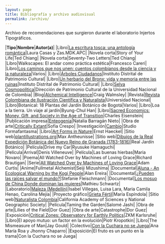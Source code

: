 ```yaml
---
layout: page
title: Bibliografía y archivo audiovisual
permalink: /archivo/
---
```

Archivo de recomendaciones que surgieron durante el laboratorio Injertos Tipográficos.

|**Tipo**|**Nombre**|**Autor(a)**|
|Libro|[La escritura tosca: una antología romántica](https://thegruffwriting.wordpress.com/)|Laura Casas y Zas.MDK.APC|
|Novela corta|Story of Your Life|Ted Chiang|
|Novela corta|Seventy-Two Letters|Ted Chiang|
|Libro|Walkscapes: El andar como práctica estética|Francesco Careri|
|Libro|[Los caminos que nos unen: cuentos colombianos desde la ciencia y la naturaleza](https://divulgacion.minciencias.gov.co/los-caminos-que-nos-unen-cuentos-colombianos)|Varios|
|Libro|[Árboles Ciudadanos](https://issuu.com/patrimoniobogota/docs/arboles-_baja)|Instituto Distrital de Patrimonio Cultural|
|Libro|[Un herbario del Bronx: vida y memoria entre las ruinas](https://issuu.com/patrimoniobogota/docs/agenda_bronx_web_)|Instituto Distrital de Patrimonio Cultural|
|Libro|[Selva Cosmopolítica](https://issuu.com/dpc-unal/docs/selva-cosmopolitica)|Dirección de Patrimonio Cultural de la Universidad Nacional de Colombia|
|Blog|[Alchemical Intelligence](https://medium.com/@craig_walmsley/alchemical-intelligence-98d33456720e)|Craig Walmsley|
|Revista|[Revista Colombiana de Ilustración Científica y Naturalista](https://issuu.com/gestiondeproyectos/docs/ilustacion_cientifica_color)|Universidad Nacional|
|Libro|Botanical: 18 Plantas del Jardín Botánico de Bogotá|Varios|
|Libro|Loa a la tierra. Un viaje al jardín|Byung-Chul Han|
|Libro|[Sacred Economics: Money, Gift, and Society in the Age of Transition](https://sacred-economics.com/)|Charles Eisenstein|
|Publicación impresa|[Enteogenia](https://www.behance.net/gallery/66764967/Enteogenia)|Natalia Barragán Nieto|
|Obra de arte|[Critically Extant](https://criticallyextant.com/)|Sofia Crespo|
|Investigación|[Cambio](http://www.cambio.website/)|Studio Formafantasma|
|Libro|[Art Forms in Nature](https://archive.org/details/KunstformenDerNaturErnstHaeckel/)|Ernst Haeckel|
|Sitio web|[plantillustrations.org](http://plantillustrations.org/)|Max Antheunisse|
|Sitio web|[Dibujos de la Real Expedición Botánica del Nuevo Reino de Granada (1783-1816)](http://www.rjb.csic.es/icones/mutis/paginas/index.php)|Real Jardín Botánico|
|Película|Drive my Car|Ryusuke Hamaguchi|
|Película|Arrival|Denis Villeneuve|
|Película|Las buenas hierbas|Maria Novaro|
|Poema|All Watched Over by Machines of Loving Grace|Richard Brautigan|
|Serie|[All Watched Over by Machines of Loving Grace](https://vimeo.com/515004292)|Adam Curtis|
|Anime|Fullmetal Alchemist|Seiji Mizushima|
|Documental|[Aluna - An Ecological Warning by the Kogi People](https://www.youtube.com/watch?v=ftFbCwJfs1I)|Alan Ereira|
|Documental|[¿Pueden las raíces salvar el mundo?](https://www.youtube.com/watch?v=tof3JZRLvPw)|Stefanie Fleischmann|
|Documental|[Los mosuo de China Donde dominan las mujeres](https://www.youtube.com/watch?v=tq_qHn83zOY)|Mathieu Schwartz|
|Laboratorio|[Maleza (Medellín)](https://maleza.co/)|Isabel Villegas, Luisa Lara, Maria Camila Henao, Carolina Mejía|
|Proyecto gráfico|[Grieta Fértil](https://www.instagram.com/grieta_fertil/)|María Espíndola|
|Sitio web|[Naturalista Colombia](https://colombia.inaturalist.org/)|California Academy of Sciences y National Geographic Society|
|Película|Taming the Garden|Salomé Jashi|
|Obra de arte|Lilies of the Field|Dor Guez|
|Obra de arte|Catastrophe|Dor Guez|
|Exposición|[Critical Zones: Observatory for Earthly Politics](https://critical-zones.zkm.de/#!/)|ZKM Karlsruhe|
|Libro|El apoyo mutuo: un factor en la evolución|Piotr Kropotkin|
|Libro|The Mismeasure of Man|Jay Gould|
|Colectivo|[Con la Cuchara no se Juega](https://www.instagram.com/conlacucharanosejuega/)|Ana María Roa y Jhonny Chaparro|
|Exposición|El fruto es un punto en la trama|Con la Cuchara no se Juega|